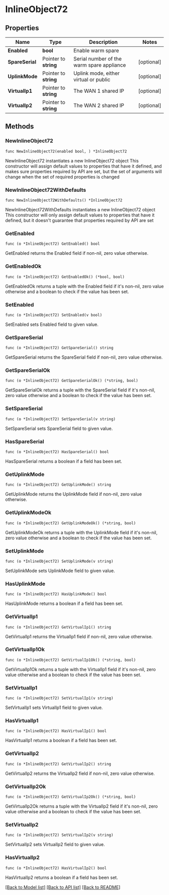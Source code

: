 # InlineObject72

## Properties

Name | Type | Description | Notes
------------ | ------------- | ------------- | -------------
**Enabled** | **bool** | Enable warm spare | 
**SpareSerial** | Pointer to **string** | Serial number of the warm spare appliance | [optional] 
**UplinkMode** | Pointer to **string** | Uplink mode, either virtual or public | [optional] 
**VirtualIp1** | Pointer to **string** | The WAN 1 shared IP | [optional] 
**VirtualIp2** | Pointer to **string** | The WAN 2 shared IP | [optional] 

## Methods

### NewInlineObject72

`func NewInlineObject72(enabled bool, ) *InlineObject72`

NewInlineObject72 instantiates a new InlineObject72 object
This constructor will assign default values to properties that have it defined,
and makes sure properties required by API are set, but the set of arguments
will change when the set of required properties is changed

### NewInlineObject72WithDefaults

`func NewInlineObject72WithDefaults() *InlineObject72`

NewInlineObject72WithDefaults instantiates a new InlineObject72 object
This constructor will only assign default values to properties that have it defined,
but it doesn't guarantee that properties required by API are set

### GetEnabled

`func (o *InlineObject72) GetEnabled() bool`

GetEnabled returns the Enabled field if non-nil, zero value otherwise.

### GetEnabledOk

`func (o *InlineObject72) GetEnabledOk() (*bool, bool)`

GetEnabledOk returns a tuple with the Enabled field if it's non-nil, zero value otherwise
and a boolean to check if the value has been set.

### SetEnabled

`func (o *InlineObject72) SetEnabled(v bool)`

SetEnabled sets Enabled field to given value.


### GetSpareSerial

`func (o *InlineObject72) GetSpareSerial() string`

GetSpareSerial returns the SpareSerial field if non-nil, zero value otherwise.

### GetSpareSerialOk

`func (o *InlineObject72) GetSpareSerialOk() (*string, bool)`

GetSpareSerialOk returns a tuple with the SpareSerial field if it's non-nil, zero value otherwise
and a boolean to check if the value has been set.

### SetSpareSerial

`func (o *InlineObject72) SetSpareSerial(v string)`

SetSpareSerial sets SpareSerial field to given value.

### HasSpareSerial

`func (o *InlineObject72) HasSpareSerial() bool`

HasSpareSerial returns a boolean if a field has been set.

### GetUplinkMode

`func (o *InlineObject72) GetUplinkMode() string`

GetUplinkMode returns the UplinkMode field if non-nil, zero value otherwise.

### GetUplinkModeOk

`func (o *InlineObject72) GetUplinkModeOk() (*string, bool)`

GetUplinkModeOk returns a tuple with the UplinkMode field if it's non-nil, zero value otherwise
and a boolean to check if the value has been set.

### SetUplinkMode

`func (o *InlineObject72) SetUplinkMode(v string)`

SetUplinkMode sets UplinkMode field to given value.

### HasUplinkMode

`func (o *InlineObject72) HasUplinkMode() bool`

HasUplinkMode returns a boolean if a field has been set.

### GetVirtualIp1

`func (o *InlineObject72) GetVirtualIp1() string`

GetVirtualIp1 returns the VirtualIp1 field if non-nil, zero value otherwise.

### GetVirtualIp1Ok

`func (o *InlineObject72) GetVirtualIp1Ok() (*string, bool)`

GetVirtualIp1Ok returns a tuple with the VirtualIp1 field if it's non-nil, zero value otherwise
and a boolean to check if the value has been set.

### SetVirtualIp1

`func (o *InlineObject72) SetVirtualIp1(v string)`

SetVirtualIp1 sets VirtualIp1 field to given value.

### HasVirtualIp1

`func (o *InlineObject72) HasVirtualIp1() bool`

HasVirtualIp1 returns a boolean if a field has been set.

### GetVirtualIp2

`func (o *InlineObject72) GetVirtualIp2() string`

GetVirtualIp2 returns the VirtualIp2 field if non-nil, zero value otherwise.

### GetVirtualIp2Ok

`func (o *InlineObject72) GetVirtualIp2Ok() (*string, bool)`

GetVirtualIp2Ok returns a tuple with the VirtualIp2 field if it's non-nil, zero value otherwise
and a boolean to check if the value has been set.

### SetVirtualIp2

`func (o *InlineObject72) SetVirtualIp2(v string)`

SetVirtualIp2 sets VirtualIp2 field to given value.

### HasVirtualIp2

`func (o *InlineObject72) HasVirtualIp2() bool`

HasVirtualIp2 returns a boolean if a field has been set.


[[Back to Model list]](../README.md#documentation-for-models) [[Back to API list]](../README.md#documentation-for-api-endpoints) [[Back to README]](../README.md)


